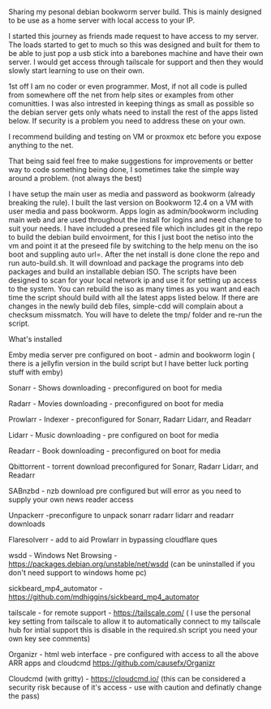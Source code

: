 Sharing my pesonal debian bookworm server build. This is mainly designed to be use as a home server with local access to your IP.

I started this journey as friends made request to have access to my server. The loads started to get to much so this was designed and built for them to be able to 
just pop a usb stick into a barebones machine and have their own server. I would get access through tailscale for support and then they would slowly start learning to use on their own.



1st off I am no coder or even programmer. Most, if not all code is pulled from somewhere off the net from help sites or examples from other comunitties.
I was also intrested in keeping things as small as possible so the debian server gets only whats need to install the rest of the apps listed below. If security is a problem you need to address these on your own.

I recommend building and testing on VM or proxmox etc before you expose anything to the net.

That being said feel free to make suggestions for improvements or better way to code something being done, I sometimes take the simple way around a problem. (not always the best)

I have setup the main user as media and password as bookworm (already breaking the rule). I built the last version on Bookworm 12.4 on a VM with user media and pass bookworm. Apps login as admin/bookworm including main web
and are used throughout the install for logins and need change to suit your needs. I have included a preseed file which includes git in the repo to build the debian build envoirment, for this I just boot the netiso 
into the vm and point it at the preseed file by switching to the help menu on the iso boot and suppling auto url=. After the net install is done clone the repo and run auto-build.sh. It will download and package 
the programs into deb packages and build an installable debian ISO. The scripts have been designed to scan for your local network ip and use it for setting up access to the system.
You can rebuild the iso as many times as you want and each time the script should build with all the latest apps listed below. If there are changes in the newly build deb files, simple-cdd will complain about a checksum missmatch.
You will have to delete the tmp/ folder and re-run the script.

What's installed

Emby media server pre configured on boot - admin and bookworm login ( there is a jellyfin version in the build script but I have better luck porting stuff with emby)

Sonarr - Shows downloading - preconfigured on boot for media

Radarr - Movies downloading - preconfigured on boot for media

Prowlarr - Indexer - preconfigured for Sonarr, Radarr Lidarr, and Readarr

Lidarr - Music downloading - pre configured on boot for media

Readarr - Book downloading - preconfigured on boot for media

Qbittorrent  - torrent download preconfigured for Sonarr, Radarr Lidarr, and Readarr

SABnzbd - nzb download pre configured but will error as you need to supply your own news reader access

Unpackerr -preconfigure to unpack sonarr radarr lidarr and readarr downloads

Flaresolverr - add to aid Prowlarr in bypassing cloudflare ques

wsdd - Windows Net Browsing - https://packages.debian.org/unstable/net/wsdd (can be uninstalled if you don't need support to windows home pc)

sickbeard_mp4_automator - https://github.com/mdhiggins/sickbeard_mp4_automator

tailscale - for remote support - https://tailscale.com/ ( I use the personal key setting from tailscale to allow it to automatically connect to my tailscale hub for intial support this is disable in the required.sh script you need your own key see comments)

Organizr - html web interface - pre configured with access to all the above ARR apps and cloudcmd https://github.com/causefx/Organizr

Cloudcmd (with gritty) - https://cloudcmd.io/ (this can be considered a security risk because of it's access - use with caution and definatly change the pass)
